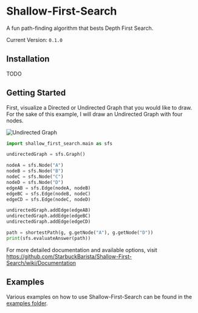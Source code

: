 # Shallow-First-Search
A fun path-finding algorithm that bests Depth First Search.

Current Version: `0.1.0`

## Installation

TODO

## Getting Started

First, visualize a Directed or Undirected Graph that you would like to draw. For the sake of this example, I will draw an Undirected Graph with four nodes.

![Undirected Graph](https://i.ibb.co/3RQyTs1/shallow-First-Image1.png)

```Python
import shallow_first_search.main as sfs

undirectedGraph = sfs.Graph()

nodeA = sfs.Node("A")
nodeB = sfs.Node("B")
nodeC = sfs.Node("C")
nodeD = sfs.Node("D")
edgeAB = sfs.Edge(nodeA, nodeB)
edgeBC = sfs.Edge(nodeB, nodeC)
edgeCD = sfs.Edge(nodeC, nodeD)

undirectedGraph.addEdge(edgeAB)
undirectedGraph.addEdge(edgeBC)
undirectedGraph.addEdge(edgeCD)

path = shortestPath(g, g.getNode("A"), g.getNode("D"))
print(sfs.evaluateAnswer(path))
```

For more detailed documentation and available options, visit https://github.com/StarbuckBarista/Shallow-First-Search/wiki/Documentation

## Examples

Various examples on how to use Shallow-First-Search can be found in the [examples folder](https://github.com/StarbuckBarista/Shallow-First-Search/tree/main/examples).
